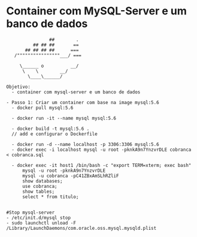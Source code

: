 # Container com MySQL-Server e um banco de dados

                    ##        .
              ## ## ##       ==
           ## ## ## ##      ===
       /""""""""""""""""___/ ===
  ~~~ {~~ ~~~~ ~~~ ~~~~ ~~ ~ /  ===- ~~~
       \______ o          __/
        \    \        __/
          \____\______/
                 
Objetivo:
    - container com mysql-server e um banco de dados
    
- Passo 1: Criar um container com base na image mysql:5.6
    - docker pull mysql:5.6
    
    - docker run -it --name mysql mysql:5.6
        
    - docker build -t mysql:5.6 .
    // add e configurar o Dockerfile
    
    - docker run -d --name localhost -p 3306:3306 mysql:5.6
    - docker exec -i localhost mysql -u root -pknkA9n7YnzvrDLE cobranca < cobranca.sql
    
    - docker exec -it host1 /bin/bash -c "export TERM=xterm; exec bash"
        mysql -u root -pknkA9n7YnzvrDLE 
        mysql -u cobranca -pC41ZBxAmSLhRZliF
        show databases;
        use cobranca;
        show tables;
        select * from titulo;
    
    
#Stop mysql-server
- /etc/init.d/mysql stop
- sudo launchctl unload -F /Library/LaunchDaemons/com.oracle.oss.mysql.mysqld.plist
